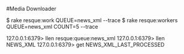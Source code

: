 #Media Downloader



$ rake resque:work QUEUE=news_xml --trace
$ rake resque:workers QUEUE=news_xml COUNT=5 --trace

127.0.0.1:6379> llen resque:queue:news_xml
127.0.0.1:6379> llen NEWS_XML
127.0.0.1:6379> get NEWS_XML_LAST_PROCESSED